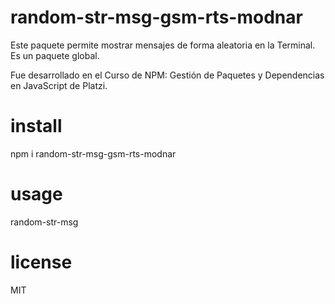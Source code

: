 # random-str-msg-gsm-rts-modnar
Este paquete permite mostrar mensajes de forma aleatoria en la Terminal. Es un paquete global.

Fue desarrollado en el Curso de NPM: Gestión de Paquetes y Dependencias en JavaScript de Platzi.
# install
 npm i random-str-msg-gsm-rts-modnar
 # usage
 random-str-msg
 # license
  MIT
